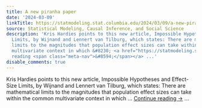 ```yaml
---
title: A new piranha paper
date: '2024-03-09'
linkTitle: https://statmodeling.stat.columbia.edu/2024/03/09/a-new-piranha-paper/
source: Statistical Modeling, Causal Inference, and Social Science
description: 'Kris Hardies points to this new article, Impossible Hypotheses and Effect-Size
  Limits, by Wijnand and Lennert van Tilburg, which states: There are mathematical
  limits to the magnitudes that population effect sizes can take within the common
  multivariate context in which &#8230; <a href="https://statmodeling.stat.columbia.edu/2024/03/09/a-new-piranha-paper/">Continue
  reading <span class="meta-nav">&#8594;</span></a> ...'
disable_comments: true
---
```

Kris Hardies points to this new article, Impossible Hypotheses and Effect-Size Limits, by Wijnand and Lennert van Tilburg, which states: There are mathematical limits to the magnitudes that population effect sizes can take within the common multivariate context in which &#8230; <a href="https://statmodeling.stat.columbia.edu/2024/03/09/a-new-piranha-paper/">Continue reading <span class="meta-nav">&#8594;</span></a> ...
